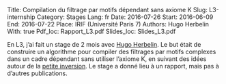 Title: Compilation du filtrage par motifs dépendant sans axiome K
Slug: L3-internship
Category: Stages
Lang: fr
Date: 2016-07-26
Start: 2016-06-09
End: 2016-07-22
Place: IRIF (Université Paris 7)
Authors: Hugo Herbelin
With: true
Pdf_loc: Rapport_L3.pdf
Slides_loc: Slides_L3.pdf

En L3, j’ai fait un stage de 2 mois avec [Hugo Herbelin](http://pauillac.inria.fr/~herbelin/).
Le but était de construire un algorithme pour compiler des filtrages par motifs complexes dans un cadre dépendant sans utiliser
l’axiome K, en suivant des idées autour de la [petite inversion](https://hal.inria.fr/inria-00489412/en/).
Le stage a donné lieu à un rapport, mais pas à d’autres publications.